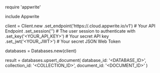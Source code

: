 require 'appwrite'

include Appwrite

client = Client.new
    .set_endpoint('https://<REGION>.cloud.appwrite.io/v1') # Your API Endpoint
    .set_session('') # The user session to authenticate with
    .set_key('<YOUR_API_KEY>') # Your secret API key
    .set_jwt('<YOUR_JWT>') # Your secret JSON Web Token

databases = Databases.new(client)

result = databases.upsert_document(
    database_id: '<DATABASE_ID>',
    collection_id: '<COLLECTION_ID>',
    document_id: '<DOCUMENT_ID>'
)
